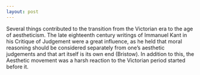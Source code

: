 ```yaml
---
layout: post
---
```


Several things contributed to the transition from the Victorian era to the age of aestheticism. The late eighteenth century writings of Immanuel Kant in his Critique of Judgement were a great influence, as he held that moral reasoning should be considered separately from one’s aesthetic judgements and that art itself is its own end (Bristow). In addition to this, the Aesthetic movement was a harsh reaction to the Victorian period started before it.
